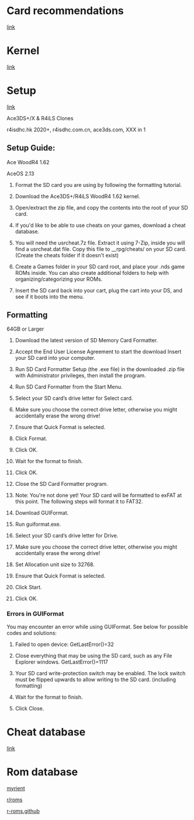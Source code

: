 

# Card recommendations
[link](https://www.flashcarts.net/ds-quick-start-guide#ace3ds-x)

# Kernel
[link](https://archive.flashcarts.net/Ace3DS+_R4iLS/Ace3DS+_R4iLS_Wood_R4_1.62.zip)

# Setup
[link](https://sanrax.github.io/flashcart-guides/cart-guides/ace3ds_r4ils/)

Ace3DS+/X & R4iLS Clones

r4isdhc.hk 2020+, r4isdhc.com.cn, ace3ds.com, XXX in 1

## Setup Guide:

Ace WoodR4 1.62

AceOS 2.13

1. Format the SD card you are using by following the formatting tutorial.

1. Download the Ace3DS+/R4iLS WoodR4 1.62 kernel.

1. Open/extract the zip file, and copy the contents into the root of your SD card.

1. If you'd like to be able to use cheats on your games, download a cheat database.

1. You will need the usrcheat.7z file. Extract it using 7-Zip, inside you will find a usrcheat.dat file. Copy this file to __rpg/cheats/ on your SD card. (Create the cheats folder if it doesn't exist)

1. Create a Games folder in your SD card root, and place your .nds game ROMs inside. You can also create additional folders to help with organizing/categorizing your ROMs.

1. Insert the SD card back into your cart, plug the cart into your DS, and see if it boots into the menu.

## Formatting

64GB or Larger

1. Download the latest version of SD Memory Card Formatter.

1. Accept the End User License Agreement to start the download
Insert your SD card into your computer.

1. Run SD Card Formatter Setup (the .exe file) in the downloaded .zip file with Administrator privileges, then install the program.

1. Run SD Card Formatter from the Start Menu.

1. Select your SD card’s drive letter for Select card.

1. Make sure you choose the correct drive letter, otherwise you might accidentally erase the wrong drive!

1. Ensure that Quick Format is selected.

1. Click Format.

1. Click OK.

1. Wait for the format to finish.

1. Click OK.

1. Close the SD Card Formatter program.

1. Note: You're not done yet! Your SD card will be formatted to exFAT at this point. The following steps will format it to FAT32.

1. Download GUIFormat.

1. Run guiformat.exe.

1. Select your SD card’s drive letter for Drive.

1. Make sure you choose the correct drive letter, otherwise you might accidentally erase the wrong drive!

1. Set Allocation unit size to 32768.

1. Ensure that Quick Format is selected.

1. Click Start.

1. Click OK.

### Errors in GUIFormat

You may encounter an error while using GUIFormat. See below for possible codes and solutions:

1. Failed to open device: GetLastError()=32

1. Close everything that may be using the SD card, such as any File Explorer windows.
GetLastError()=1117

1. Your SD card write-protection switch may be enabled. The lock switch must be flipped upwards to allow writing to the SD card. (including formatting)

1. Wait for the format to finish.

1. Click Close.

# Cheat database

[link](https://github.com/DeadSkullzJr/NDS-i-Cheat-Databases/releases/tag/20231226)

# Rom database
[myrient](https://myrient.erista.me/files/No-Intro/Nintendo%20-%20Nintendo%20DS%20(Decrypted)/)

[r/roms](https://www.reddit.com/r/Roms/comments/m59zx3/roms_megathread_40_html_edition_2021/)

[r-roms.github](https://r-roms.github.io/)